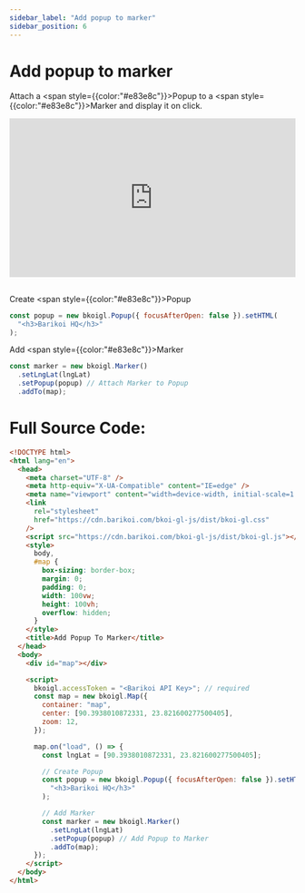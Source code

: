 ```yaml
---
sidebar_label: "Add popup to marker"
sidebar_position: 6
---
```


# Add popup to marker

Attach a <span style={{color:"#e83e8c"}}>Popup</span> to a <span style={{color:"#e83e8c"}}>Marker</span> and display it on click.

<iframe src="http://barikoi.com:8080/add-popup-to-marker" width="100%" height="280px" frameborder="0" style={{border:"1px solid black"}} allowfullscreen></iframe>

##

Create <span style={{color:"#e83e8c"}}>Popup</span>

```js
const popup = new bkoigl.Popup({ focusAfterOpen: false }).setHTML(
  "<h3>Barikoi HQ</h3>"
);
```

Add <span style={{color:"#e83e8c"}}>Marker</span>

```js
const marker = new bkoigl.Marker()
  .setLngLat(lngLat)
  .setPopup(popup) // Attach Marker to Popup
  .addTo(map);
```

# Full Source Code:

```html
<!DOCTYPE html>
<html lang="en">
  <head>
    <meta charset="UTF-8" />
    <meta http-equiv="X-UA-Compatible" content="IE=edge" />
    <meta name="viewport" content="width=device-width, initial-scale=1.0" />
    <link
      rel="stylesheet"
      href="https://cdn.barikoi.com/bkoi-gl-js/dist/bkoi-gl.css"
    />
    <script src="https://cdn.barikoi.com/bkoi-gl-js/dist/bkoi-gl.js"></script>
    <style>
      body,
      #map {
        box-sizing: border-box;
        margin: 0;
        padding: 0;
        width: 100vw;
        height: 100vh;
        overflow: hidden;
      }
    </style>
    <title>Add Popup To Marker</title>
  </head>
  <body>
    <div id="map"></div>

    <script>
      bkoigl.accessToken = "<Barikoi API Key>"; // required
      const map = new bkoigl.Map({
        container: "map",
        center: [90.3938010872331, 23.821600277500405],
        zoom: 12,
      });

      map.on("load", () => {
        const lngLat = [90.3938010872331, 23.821600277500405];

        // Create Popup
        const popup = new bkoigl.Popup({ focusAfterOpen: false }).setHTML(
          "<h3>Barikoi HQ</h3>"
        );

        // Add Marker
        const marker = new bkoigl.Marker()
          .setLngLat(lngLat)
          .setPopup(popup) // Add Popup to Marker
          .addTo(map);
      });
    </script>
  </body>
</html>
```
